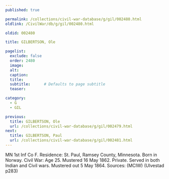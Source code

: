 ```yaml
---
published: true

permalink: /collections/civil-war-database/g/gil/002480.html
oldlink: /CivilWar/db/g/gil/002480.html

oldid: 002480

title: GILBERTSON, Ole

pagelist:
  exclude: false
  order: 2480
  image: 
  alt:
  caption:
  title:
  subtitle:      # Defaults to page subtitle
  teaser:

category: 
  - G 
  - GIL

previous:
  title: GILBERTSON, Ole
  url: /collections/civil-war-database/g/gil/002479.html  
next:
  title: GILBERTSON, Paul
  url: /collections/civil-war-database/g/gil/002481.html   
---
```

MN 1st Inf Co F. Residence: St. Paul, Ramsey County, Minnesota. Born in Norway. Civil War: Age 25. Mustered 16 May 1862. Private. Served in both Indian and Civil wars. Mustered out 5 May 1864. Sources: (MCIW) (Ulvestad p283)